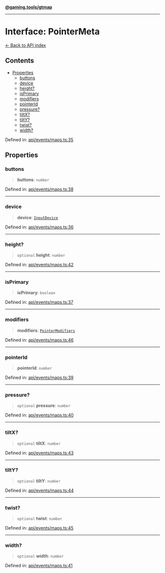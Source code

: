 [**@gaming.tools/gtmap**](README.md)

***

# Interface: PointerMeta

[← Back to API index](./README.md)

## Contents

- [Properties](#properties)
  - [buttons](#buttons)
  - [device](#device)
  - [height?](#height)
  - [isPrimary](#isprimary)
  - [modifiers](#modifiers)
  - [pointerId](#pointerid)
  - [pressure?](#pressure)
  - [tiltX?](#tiltx)
  - [tiltY?](#tilty)
  - [twist?](#twist)
  - [width?](#width)

Defined in: [api/events/maps.ts:35](https://github.com/gamingtools/gt-map/blob/456675b84d19e7c9d557294c3b19a4bb0dcd9d51/packages/gtmap/src/api/events/maps.ts#L35)

## Properties

### buttons

> **buttons**: `number`

Defined in: [api/events/maps.ts:38](https://github.com/gamingtools/gt-map/blob/456675b84d19e7c9d557294c3b19a4bb0dcd9d51/packages/gtmap/src/api/events/maps.ts#L38)

***

### device

> **device**: [`InputDevice`](TypeAlias.InputDevice.md)

Defined in: [api/events/maps.ts:36](https://github.com/gamingtools/gt-map/blob/456675b84d19e7c9d557294c3b19a4bb0dcd9d51/packages/gtmap/src/api/events/maps.ts#L36)

***

### height?

> `optional` **height**: `number`

Defined in: [api/events/maps.ts:42](https://github.com/gamingtools/gt-map/blob/456675b84d19e7c9d557294c3b19a4bb0dcd9d51/packages/gtmap/src/api/events/maps.ts#L42)

***

### isPrimary

> **isPrimary**: `boolean`

Defined in: [api/events/maps.ts:37](https://github.com/gamingtools/gt-map/blob/456675b84d19e7c9d557294c3b19a4bb0dcd9d51/packages/gtmap/src/api/events/maps.ts#L37)

***

### modifiers

> **modifiers**: [`PointerModifiers`](Interface.PointerModifiers.md)

Defined in: [api/events/maps.ts:46](https://github.com/gamingtools/gt-map/blob/456675b84d19e7c9d557294c3b19a4bb0dcd9d51/packages/gtmap/src/api/events/maps.ts#L46)

***

### pointerId

> **pointerId**: `number`

Defined in: [api/events/maps.ts:39](https://github.com/gamingtools/gt-map/blob/456675b84d19e7c9d557294c3b19a4bb0dcd9d51/packages/gtmap/src/api/events/maps.ts#L39)

***

### pressure?

> `optional` **pressure**: `number`

Defined in: [api/events/maps.ts:40](https://github.com/gamingtools/gt-map/blob/456675b84d19e7c9d557294c3b19a4bb0dcd9d51/packages/gtmap/src/api/events/maps.ts#L40)

***

### tiltX?

> `optional` **tiltX**: `number`

Defined in: [api/events/maps.ts:43](https://github.com/gamingtools/gt-map/blob/456675b84d19e7c9d557294c3b19a4bb0dcd9d51/packages/gtmap/src/api/events/maps.ts#L43)

***

### tiltY?

> `optional` **tiltY**: `number`

Defined in: [api/events/maps.ts:44](https://github.com/gamingtools/gt-map/blob/456675b84d19e7c9d557294c3b19a4bb0dcd9d51/packages/gtmap/src/api/events/maps.ts#L44)

***

### twist?

> `optional` **twist**: `number`

Defined in: [api/events/maps.ts:45](https://github.com/gamingtools/gt-map/blob/456675b84d19e7c9d557294c3b19a4bb0dcd9d51/packages/gtmap/src/api/events/maps.ts#L45)

***

### width?

> `optional` **width**: `number`

Defined in: [api/events/maps.ts:41](https://github.com/gamingtools/gt-map/blob/456675b84d19e7c9d557294c3b19a4bb0dcd9d51/packages/gtmap/src/api/events/maps.ts#L41)
